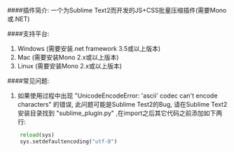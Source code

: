 ####插件简介:
一个为Sublime Text2而开发的JS+CSS批量压缩插件(需要Mono或.NET) 

####支持平台:
1. Windows (需要安装.net framework 3.5或以上版本)
2. Mac (需要安装Mono 2.x或以上版本)
3. Linux (需要安装Mono 2.x或以上版本)

####常见问题:
1. 如果使用过程中出现 "UnicodeEncodeError: 'ascii' codec can't encode characters" 的错误, 此问题可能是Sublime Test2的Bug, 请在Sublime Text2安装目录找到 "sublime_plugin.py" ,在import之后其它代码之前添加如下两行:

```python
	reload(sys)  
	sys.setdefaultencoding("utf-8")
```
